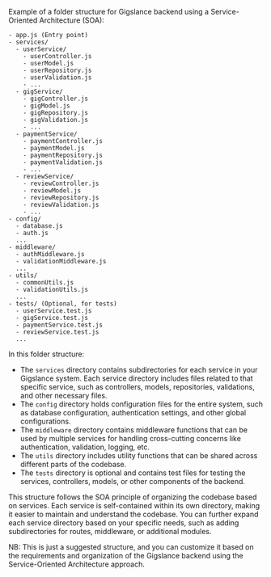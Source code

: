 Example of a folder structure for Gigslance backend using a Service-Oriented Architecture (SOA):

```
- app.js (Entry point)
- services/
  - userService/
    - userController.js
    - userModel.js
    - userRepository.js
    - userValidation.js
    - ...
  - gigService/
    - gigController.js
    - gigModel.js
    - gigRepository.js
    - gigValidation.js
    - ...
  - paymentService/
    - paymentController.js
    - paymentModel.js
    - paymentRepository.js
    - paymentValidation.js
    - ...
  - reviewService/
    - reviewController.js
    - reviewModel.js
    - reviewRepository.js
    - reviewValidation.js
    - ...
- config/
  - database.js
  - auth.js
  ...
- middleware/
  - authMiddleware.js
  - validationMiddleware.js
  ...
- utils/
  - commonUtils.js
  - validationUtils.js
  ...
- tests/ (Optional, for tests)
  - userService.test.js
  - gigService.test.js
  - paymentService.test.js
  - reviewService.test.js
  ...
```

In this folder structure:

- The `services` directory contains subdirectories for each service in your Gigslance system. Each service directory includes files related to that specific service, such as controllers, models, repositories, validations, and other necessary files.
- The `config` directory holds configuration files for the entire system, such as database configuration, authentication settings, and other global configurations.
- The `middleware` directory contains middleware functions that can be used by multiple services for handling cross-cutting concerns like authentication, validation, logging, etc.
- The `utils` directory includes utility functions that can be shared across different parts of the codebase.
- The `tests` directory is optional and contains test files for testing the services, controllers, models, or other components of the backend.

This structure follows the SOA principle of organizing the codebase based on services. Each service is self-contained within its own directory, making it easier to maintain and understand the codebase. You can further expand each service directory based on your specific needs, such as adding subdirectories for routes, middleware, or additional modules.

NB: This is just a suggested structure, and you can customize it based on the requirements and organization of the Gigslance backend using the Service-Oriented Architecture approach.